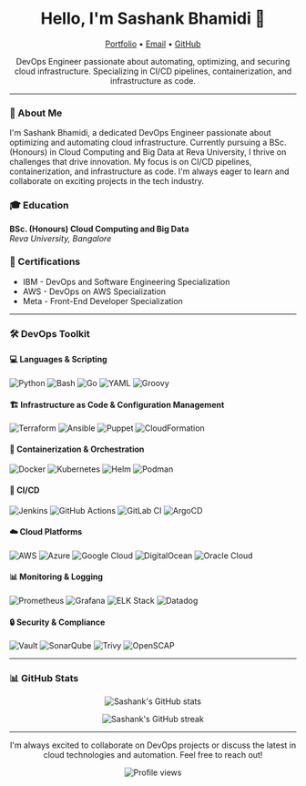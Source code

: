 <h1 align="center">Hello, I'm Sashank Bhamidi 👋</h1>

<p align="center">
  <a href="https://sashank.wiki">Portfolio</a> •
  <a href="mailto:hello@sashank.wiki">Email</a> •
  <a href="https://github.com/shankypedia">GitHub</a>
</p>

<p align="center">
  DevOps Engineer passionate about automating, optimizing, and securing cloud infrastructure. Specializing in CI/CD pipelines, containerization, and infrastructure as code.
</p>

---

### 👤 About Me

I'm Sashank Bhamidi, a dedicated DevOps Engineer passionate about optimizing and automating cloud infrastructure. Currently pursuing a BSc. (Honours) in Cloud Computing and Big Data at Reva University, I thrive on challenges that drive innovation. My focus is on CI/CD pipelines, containerization, and infrastructure as code. I'm always eager to learn and collaborate on exciting projects in the tech industry.

### 🎓 Education

**BSc. (Honours) Cloud Computing and Big Data**  
*Reva University, Bangalore*  

### 📜 Certifications

- IBM - DevOps and Software Engineering Specialization
- AWS - DevOps on AWS Specialization
- Meta - Front-End Developer Specialization

---

### 🛠️ DevOps Toolkit

#### 💻 Languages & Scripting

<p>
  <img alt="Python" src="https://img.shields.io/badge/Python-14354C.svg?logo=python&logoColor=white">
  <img alt="Bash" src="https://img.shields.io/badge/Bash-121011.svg?logo=gnu-bash&logoColor=white">
  <img alt="Go" src="https://img.shields.io/badge/Go-00ADD8.svg?logo=go&logoColor=white">
  <img alt="YAML" src="https://img.shields.io/badge/YAML-CB171E.svg?logo=yaml&logoColor=white">
  <img alt="Groovy" src="https://img.shields.io/badge/Groovy-4298B8.svg?logo=apache-groovy&logoColor=white">
</p>

#### 🏗️ Infrastructure as Code & Configuration Management

<p>
  <img alt="Terraform" src="https://img.shields.io/badge/Terraform-7B42BC.svg?logo=terraform&logoColor=white">
  <img alt="Ansible" src="https://img.shields.io/badge/Ansible-EE0000.svg?logo=ansible&logoColor=white">
  <img alt="Puppet" src="https://img.shields.io/badge/Puppet-FFAE1A.svg?logo=puppet&logoColor=black">
  <img alt="CloudFormation" src="https://img.shields.io/badge/CloudFormation-FF9900.svg?logo=amazon-aws&logoColor=white">
</p>

#### 🐳 Containerization & Orchestration

<p>
  <img alt="Docker" src="https://img.shields.io/badge/Docker-2496ED.svg?logo=docker&logoColor=white">
  <img alt="Kubernetes" src="https://img.shields.io/badge/Kubernetes-326CE5.svg?logo=kubernetes&logoColor=white">
  <img alt="Helm" src="https://img.shields.io/badge/Helm-0F1689.svg?logo=helm&logoColor=white">
  <img alt="Podman" src="https://img.shields.io/badge/Podman-892CA0.svg?logo=podman&logoColor=white">
</p>

#### 🔄 CI/CD

<p>
  <img alt="Jenkins" src="https://img.shields.io/badge/Jenkins-D24939.svg?logo=jenkins&logoColor=white">
  <img alt="GitHub Actions" src="https://img.shields.io/badge/GitHub%20Actions-2671E5.svg?logo=github%20actions&logoColor=white">
  <img alt="GitLab CI" src="https://img.shields.io/badge/GitLab%20CI-FC6D26.svg?logo=gitlab&logoColor=white">
  <img alt="ArgoCD" src="https://img.shields.io/badge/Argo%20CD-EF7B4D.svg?logo=argo&logoColor=white">
</p>

#### ☁️ Cloud Platforms

<p>
  <img alt="AWS" src="https://img.shields.io/badge/AWS-232F3E.svg?logo=amazon-aws&logoColor=white">
  <img alt="Azure" src="https://img.shields.io/badge/Azure-0078D4.svg?logo=microsoft-azure&logoColor=white">
  <img alt="Google Cloud" src="https://img.shields.io/badge/Google%20Cloud-4285F4.svg?logo=google-cloud&logoColor=white">
  <img alt="DigitalOcean" src="https://img.shields.io/badge/DigitalOcean-0080FF.svg?logo=digitalocean&logoColor=white">
  <img alt="Oracle Cloud" src="https://img.shields.io/badge/Oracle%20Cloud-F80000.svg?logo=oracle&logoColor=white">
</p>

#### 📊 Monitoring & Logging

<p>
  <img alt="Prometheus" src="https://img.shields.io/badge/Prometheus-E6522C.svg?logo=prometheus&logoColor=white">
  <img alt="Grafana" src="https://img.shields.io/badge/Grafana-F46800.svg?logo=grafana&logoColor=white">
  <img alt="ELK Stack" src="https://img.shields.io/badge/ELK%20Stack-005571.svg?logo=elastic&logoColor=white">
  <img alt="Datadog" src="https://img.shields.io/badge/Datadog-632CA6.svg?logo=datadog&logoColor=white">
</p>

#### 🔒 Security & Compliance

<p>
  <img alt="Vault" src="https://img.shields.io/badge/Vault-000000.svg?logo=vault&logoColor=white">
  <img alt="SonarQube" src="https://img.shields.io/badge/SonarQube-4E9BCD.svg?logo=sonarqube&logoColor=white">
  <img alt="Trivy" src="https://img.shields.io/badge/Trivy-1904DA.svg?logo=aquasecurity&logoColor=white">
  <img alt="OpenSCAP" src="https://img.shields.io/badge/OpenSCAP-412991.svg?logo=redhat&logoColor=white">
</p>

---

### 📊 GitHub Stats

<p align="center">
  <img src="https://github-readme-stats.vercel.app/api?username=shankypedia&show_icons=true&theme=radical" alt="Sashank's GitHub stats" />
</p>

<p align="center">
  <img src="https://github-readme-streak-stats.herokuapp.com/?user=shankypedia&theme=radical" alt="Sashank's GitHub streak" />
</p>

---

<p align="center">
  I'm always excited to collaborate on DevOps projects or discuss the latest in cloud technologies and automation. Feel free to reach out!
</p>

<p align="center">
  <img src="https://komarev.com/ghpvc/?username=shankypedia&color=blueviolet" alt="Profile views" />
</p>
